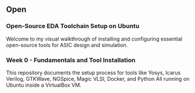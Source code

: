 ## Open 
### Open-Source EDA Toolchain Setup on Ubuntu

Welcome to my visual walkthrough of installing and configuring essential open-source tools for ASIC design and simulation. 

### Week 0 - Fundamentals and Tool Installation
This repository documents the setup process for tools like Yosys, Icarus Verilog, GTKWave, NGSpice, Magic VLSI, Docker, and Python
All running on Ubuntu inside a VirtualBox VM.
